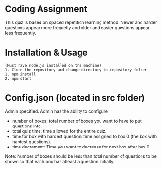 # Coding Assignment

This quiz is based on spaced repetition learning method. Newer and harder questions appear more frequetly and
older and easier questions appear less frequently.

# Installation & Usage

    (Must have node.js installed on the machine)
    1. Clone the repository and change directory to repository folder
    1. npm install
    2. npm start

# Config.json (located in src folder)

Admin specified. Admin has the ability to configure

- number of boxes: total number of boxes you want to have to put questions into.
- total quiz time: time allowed for the entire quiz.
- time for box with hardest question: time assigned to box 0 (the box with hardest questions).
- time decrement: Time you want to decrease for next box after box 0.

Note: Number of boxes should be less than total number of questions to be shown so that each
box has atleast a question initially.
